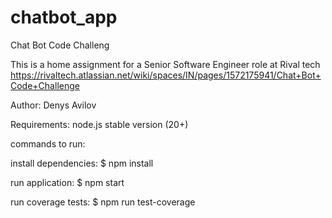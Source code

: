 # chatbot_app

Chat Bot Code Challeng

This is a home assignment for a Senior Software Engineer role at Rival tech
https://rivaltech.atlassian.net/wiki/spaces/IN/pages/1572175941/Chat+Bot+Code+Challenge

Author: Denys Avilov

Requirements: node.js stable version (20+)

commands to run:

install dependencies:
$ npm install

run application:
$ npm start

run coverage tests:
$ npm run test-coverage

